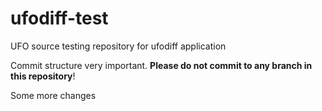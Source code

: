 # ufodiff-test

UFO source testing repository for ufodiff application

Commit structure very important.  **Please do not commit to any branch in this repository**!

Some more changes
